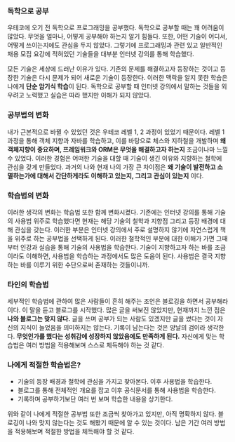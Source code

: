 ### 독학으로 공부

우테코에 오기 전 독학으로 프로그래밍을 공부했다. 독학으로 공부할 때는 꽤 어려움이 많았다. 무엇을 얼마나, 어떻게 공부해야 하는지 알기 힘들다. 또한, 어떤 기술이 어디서, 어떻게 쓰이는지에도 관심을 두지 않았다. 그렇기에 프로그래밍과 관련 있고 일반적인 채용 모집 요강에 적혀있던 기술들을 대부분 인터넷 강의를 통해 학습했다.

모든 기술은 세상에 드러난 이유가 있다. 기존의 문제를 해결하고자 등장하는 것이고 등장한 기술은 다시 문제가 되어 새로운 기술이 등장한다. 이러한 맥락을 알지 못한 학습은 나에게 **단순 암기식 학습**이 된다. 독학으로 공부할 때 인터넷 강의에서 말하는 것들을 외우려고 노력했고 실습은 따라 했지만 이해가 되지 않았다.

### 공부법의 변화

내가 근본적으로 바뀔 수 있었던 것은 우테코 레벨 1, 2 과정이 있었기 때문이다. 레벨 1과정을 통해 객체 지향과 자바를 학습하고, 이를 바탕으로 체스와 지하철을 개발하며 **왜 객체지향이 중요하며, 프레임워크와 ORM은 무엇을 해결하고자 하는지** 조금이나마 느낄 수 있었다. 이러한 경험은 어떠한 기술을 대할 때 기술이 생긴 이유와 지향하는 철학에 관심을 갖게 만들었다. 과거의 나와 현재 나의 가장 큰 차이점은 **왜 기술이 발전하고 소멸하는가에 대해서 간단하게라도 이해하고 있는지, 그리고 관심이 있는지** 이다.

### 학습법의 변화

이러한 생각의 변화는 학습법 또한 함께 변화시켰다. 기존에는 인터넷 강의를 통해 기술의 사용법 위주로 학습했다면 현재는 해당 기술의 철학과 지향점 그리고 등장 배경에 대해 관심을 갖는다. 이러한 부분은 인터넷 강의에서 주로 설명하지 않기에 자연스럽게 책을 위주로 하는 공부법을 선택하게 된다. 이러한 철학적인 부분에 대한 이해가 가면 그때부터 인강과 실습을 통해 기술의 사용법을 학습한다. 기술이 지향하고자 하는 바를 조금이라도 이해하면, 사용법을 학습하는 과정에서도 많은 도움이 된다. 사용법은 결국 지향하는 바를 이루기 위한 수단으로써 존재하는 것들이니까.

### 타인의 학습법

세부적인 학습법에 관하여 많은 사람들이 흔히 해주는 조언은 블로깅을 하면서 공부해라 이다. 이 말을 듣고 블로그를 시작했다. 많은 글을 써보진 않았지만, 현재까지 느낀 점은 **나와 블로그는 맞지 않다.** 글을 쓰며 공부가 되는 사람도 있겠지만 글을 썼다는 것이 자신의 지식이 늘었음을 의미하지는 않는다. 기록이 남는다는 것은 양날의 검이라 생각한다. **무엇인가를 했다는 성취감에 성장하지 않았음에도 만족하게 된다.** 자신에게 맞는 학습법은 여러 방법을 적용해보며 스스로 체득해야 하는 것 같다.

### 나에게 적절한 학습법은?

- 기술의 등장 배경과 철학에 관심을 가지고 찾아본다. 이후 사용법을 학습한다.
- 블로그를 통해 전체적인 개요를 잡고 이후 공식문서를 통해 사용법을 학습한다.
- 기록하며 공부하기보단 여러 번 보며 학습한 내용을 상기한다.

위와 같이 나에게 적절한 공부법 또한 조금씩 찾아가고 있지만, 아직 명확하지 않다. 블로깅이 나와 맞지 않는다는 것도 해봤기 때문에 알 수 있는 것이다. 남은 기간 여러 방법을 적용해보며 적절한 방법을 체득해야 할 것 같다.